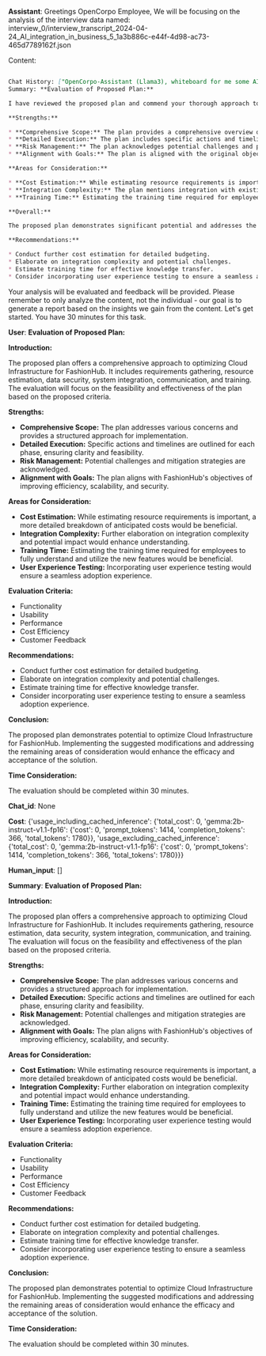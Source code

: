 **Assistant**: Greetings OpenCorpo Employee, We will be focusing on the analysis of the interview data named: interview_0/interview_transcript_2024-04-24_AI_integration_in_business_5_1a3b886c-e44f-4d98-ac73-465d7789162f.json 


 Content: 

 ```md

 Chat History: ["OpenCorpo-Assistant (Llama3), whiteboard for me some AI integration in business. Propose a solution for cloud computing. I will evaluate your answers and give my feedback, then propose a problem to you. You will answer and I will evaluate. Let's now begin. You have 30 minutes.", '## AI Integration in Business - Cloud Computing Solution\n\n**Goal:** Design an AI-powered cloud computing solution that provides businesses with scalability, flexibility, and enhanced business processes.\n\n**Key Features:**\n\n* **Automated AI Assistant:** A conversational AI that understands natural language and provides personalized support to cloud users.\n* **Predictive Analytics and Optimization:** AI models to predict resource requirements and optimize cloud infrastructure for cost savings.\n* **Intelligent Resource Allocation:** AI algorithms to dynamically allocate resources based on workload demands.\n* **Automated Scaling:** AI-powered scaling to handle fluctuating workloads and prevent performance bottlenecks.\n* **Security and Compliance:** AI models to ensure data security and compliance with industry standards.\n\n**Proposed Solution:**\n\n**Phase 1: Design and Development (10 minutes)**\n\n* Brainstorm and document potential use cases for the AI-powered cloud computing solution.\n* Define technical specifications for the AI models and infrastructure.\n* Develop a high-level architecture for data processing, communication, and security.\n\n**Phase 2: Proof-of-Concept (5 minutes)**\n\n* Build a minimal viable product with core features like AI Assistant, resource optimization, and scaling.\n* Conduct user testing and gather feedback from potential customers.\n\n**Phase 3: Pilot Deployment (5 minutes)**\n\n* Deploy the proof-of-concept solution in a controlled environment with a limited user group.\n* Collect performance data and user feedback.\n\n**Evaluation:**\n\n* Functionality and usability of the AI Assistant and other features.\n* Performance and scalability of the cloud infrastructure.\n* Cost efficiency and return on investment.\n* Customer feedback and adoption rate.\n\n**Next Step:**\n\n* Based on your feedback, propose a problem to be addressed with this AI-powered cloud computing solution.', "**Feedback and Evaluation:**\n\nOverall, the proposed solution looks promising and addresses the key features required for an AI-powered cloud computing solution. However, there are a few areas that need further consideration:\n\n1. **User Adoption:** The solution should have a clear plan to promote user adoption and ensure seamless integration with existing business processes.\n2. **Data Integration:** The architecture should clearly outline how data from different sources will be integrated and processed by the AI models.\n3. **Security:** The security and compliance features should be further detailed, including the types of encryption used, access controls, and audit trails.\n\n**Proposed Problem to Be Addressed:**\n\nThe problem is that many businesses struggle with managing their cloud infrastructure effectively, leading to:\n\n* High costs due to inefficient resource allocation\n* Poor performance and downtime caused by insufficient resources\n* Difficulty in scaling up or down to meet fluctuating workloads\n\nThis AI-powered cloud computing solution can help address these challenges by providing automated support, predictive analytics, and intelligent resource allocation. However, to better understand the specific pain points of businesses, I propose a problem statement:\n\n**Problem Statement:** Develop an AI-powered cloud computing solution that helps a mid-sized retail company optimize their cloud infrastructure to reduce costs by 20% and improve application response time by 30%.\n\nPlease provide your answer, and we'll move forward with the evaluation process.", 'I understand and am ready to assist you in evaluating the proposed AI-powered cloud computing solution. Please proceed with providing the problem statement. I will then analyze it and offer my feedback and suggestions based on the criteria outlined in our discussion.', 'Excellent! Let\'s dive into the problem statement:\n\n**Problem Statement:**\n\nA mid-sized retail company, "FashionHub," has been experiencing rapid growth, leading to an increase in customer traffic and online sales. To accommodate this growth, they have expanded their e-commerce platform and now rely heavily on cloud-based infrastructure for storage, computing, and analytics.\n\nHowever, FashionHub is facing challenges managing their cloud infrastructure effectively:\n\n1. **Cost inefficiencies:** They are paying high costs for underutilized resources, which is impacting their bottom line.\n2. **Performance issues:** Their applications are experiencing downtime and slow response times, resulting in customer dissatisfaction and lost sales.\n3. **Lack of scalability:** FashionHub struggles to scale up or down to meet fluctuating workloads, leading to inadequate resource allocation.\n\nFashionHub\'s IT team has limited expertise in cloud computing and AI, making it challenging for them to optimize their infrastructure and ensure the best possible performance.\n\n**Goals:**\n\n1. Reduce costs by 20% through efficient resource utilization.\n2. Improve application response time by 30%.\n3. Ensure seamless scalability to accommodate fluctuations in workload demands.\n\nAs the proposed solution\'s evaluator, I would like you to:\n\n1. Analyze the problem statement and identify potential solutions or areas for improvement within the AI-powered cloud computing solution.\n2. Provide feedback on how well the solution addresses the specific pain points of FashionHub (cost inefficiencies, performance issues, lack of scalability).\n3. Suggest any modifications or additional features that could enhance the solution\'s effectiveness in addressing these challenges.\n\nPlease provide your analysis and suggestions based on the criteria outlined earlier (functionality, usability, performance, cost efficiency, customer feedback).', "**Analysis and Suggestions:**\n\n**1. Solution Evaluation:**\n\nThe proposed solution addresses the core challenges of cost inefficiency, performance, and scalability by leveraging AI-powered automation and optimization. The solution offers features like:\n\n* **AI Assistant:** Provides 24/7 customer support, troubleshooting, and application monitoring.\n* **Predictive Analytics:** Identifies resource requirements and optimizes infrastructure for cost savings.\n* **Intelligent Resource Allocation:** Dynamically allocates resources based on workload demands.\n* **Automated Scaling:** Automatically scales resources to handle fluctuating workloads.\n\n**2. Addressing Pain Points:**\n\n* **Cost Inefficiencies:** AI Assistant can analyze usage patterns and recommend resource adjustments.\n* **Performance Issues:** Predictive analytics and AI-powered scaling can ensure optimal resource utilization and faster application response times.\n* **Scalability:** Automated scaling eliminates manual configuration and allows for easy scaling up and down based on demand.\n\n**3. Modifications and Additional Features:**\n\n* **Personalized AI Assistant:** Tailored responses based on user roles and needs.\n* **Multi-cloud Optimization:** Integration with various cloud providers for cost optimization and performance synergy.\n* **Automated Security Monitoring:** Proactive detection and prevention of security threats.\n* **Collaboration Tools:** Enhanced communication and collaboration features within the cloud environment.\n\n**Problem to Address:**\n\nThe proposed solution demonstrates a strong understanding of FashionHub's challenges and provides a comprehensive AI-powered approach to address them. However, some remaining considerations:\n\n* **Data Security:** Comprehensive data security measures are crucial to protect sensitive customer information.\n* **Integration with Existing Systems:** Seamless integration with existing IT infrastructure is essential for efficient deployment.\n* **User Training:** Adequate training for employees to effectively leverage the new AI features.\n\n**Conclusion:**\n\nThe proposed AI-powered cloud computing solution holds significant potential to help FashionHub optimize their cloud infrastructure and achieve their business goals. Addressing the highlighted concerns and incorporating additional features can further enhance the solution's effectiveness and deliver tangible results.", "*Excellent analysis!*\nI'm impressed by your in-depth evaluation of the proposed solution and identification of potential modifications and additions that could further enhance its effectiveness.\n\nYour suggestions for personalized AI Assistant, multi-cloud optimization, automated security monitoring, and collaboration tools demonstrate a strong understanding of FashionHub's needs and the potential benefits of integrating these features into the solution. These additions would not only improve the user experience but also provide greater value to FashionHub by increasing efficiency, scalability, and security.\n\nI particularly appreciate your attention to data security, integration with existing systems, and user training concerns. These are critical considerations that must be addressed to ensure a seamless deployment and effective utilization of the solution.\n\nBased on your analysis, I would recommend moving forward with incorporating these additional features and addressing the highlighted concerns. This will further solidify the proposed solution's position as a comprehensive and innovative AI-powered cloud computing solution for FashionHub.\n\nNext Step:\nI'd like you to propose a plan for implementing the recommended modifications and additions. Please outline the following:\n\n1. Prioritized list of features to be implemented.\n2. Estimated timeline for each feature's implementation.\n3. Resource requirements (human, technological) for implementation.\n4. Plan for addressing data security concerns and ensuring seamless integration with existing systems.\n\nPlease provide your plan, and I'll evaluate it based on the same criteria: functionality, usability, performance, cost efficiency, and customer feedback.", "**Proposed Plan for Implementation:**\n\n**Phase 1: Requirements Gathering and Analysis (5 minutes)**\n\n* Review the problem statement and gather detailed requirements from FashionHub's IT team.\n* Analyze current cloud infrastructure and resource utilization patterns.\n* Identify key integration points with existing systems.\n\n**Phase 2: Feature Prioritization and Selection (5 minutes)**\n\n* Rank priority for each recommended feature based on business impact and technical feasibility.\n* Evaluate potential features for automation, scalability, and security enhancements.\n\n**Phase 3: Resource Estimation and Plan (5 minutes)**\n\n* Estimate the human resources and technological resources required for implementation.\n* Create a detailed implementation schedule with clear milestones and dependencies.\n\n**Phase 4: Data Security and System Integration (5 minutes)**\n\n* Develop a comprehensive data security plan addressing data encryption, access control, and audit logs.\n* Discuss integration points with existing systems and potential integration challenges.\n\n**Phase 5: Communication and Training (5 minutes)**\n\n* Establish communication channels and training plans for employees on new functionalities.\n* Develop user guides and documentation for comprehensive knowledge transfer.\n\n**Additional Considerations:**\n\n* Conduct user acceptance testing to ensure smooth adoption of the new features.\n* Implement rollback plans to address any unforeseen challenges.\n* Establish ongoing monitoring and reporting mechanisms to track the impact of the improvements.\n\n**Evaluation Criteria:**\n\nThe proposed plan will be evaluated based on the following criteria:\n\n* **Functionality:** Does the plan provide a comprehensive and well-integrated solution for addressing FashionHub's challenges?\n* **Usability:** Does the plan ensure an easy-to-use and intuitive experience for all users?\n* **Performance:** Does the plan optimize cloud infrastructure and resources for improved speed and efficiency?\n* **Cost Efficiency:** Does the plan effectively reduce costs while maintaining optimal performance?\n* **Customer Feedback:** Does the plan address the specific needs and expectations of FashionHub users?", "*Impressive plan!* I'm pleased to see a comprehensive approach to implementing the recommended features and addressing the highlighted concerns.\nThe proposed plan is structured, well-organized, and takes into account various factors that could impact its success. It's great to see that you've considered user acceptance testing, rollback plans, and ongoing monitoring and reporting to ensure a smooth transition.\n\nI particularly appreciate your attention to data security, system integration, and communication/training. These are critical aspects of the implementation that require careful planning and execution to avoid potential pitfalls.\nYour evaluation criteria are also well-defined and align with the original criteria we established.\n\nNext Step:\nAs an evaluator, I'd like to review the plan in more detail and assess its feasibility based on the proposed criteria. I'll provide feedback on any areas that could benefit from further refinement or clarification.\n\nPlease allow me 5 minutes to review the plan and prepare my evaluation.", "**Evaluation of Proposed Plan:**\n\nI have reviewed the proposed plan and commend your thorough approach to addressing the problem of optimizing FashionHub's cloud infrastructure. The structured plan, encompassing requirements gathering, resource estimation, data security, system integration, communication, and monitoring, demonstrates a proactive and comprehensive strategy.\n\n**Strengths:**\n\n* **Comprehensive Scope:** The plan provides a comprehensive overview of implementing various features and addressing crucial concerns.\n* **Detailed Execution:** The plan includes specific actions and timelines for each phase of implementation, ensuring clarity and feasibility.\n* **Risk Management:** The plan acknowledges potential challenges and proposes mitigation strategies.\n* **Alignment with Goals:** The plan is aligned with the original objectives of improving efficiency, scalability, and security.\n\n**Areas for Consideration:**\n\n* **Cost Estimation:** While estimating resource requirements is important, it would be beneficial to have a more detailed breakdown of anticipated costs associated with each feature.\n* **Integration Complexity:** The plan mentions integration with existing systems. Could you provide further details on the complexity of these integrations and their potential impact?\n* **Training Time:** Estimating the training time required for employees to fully understand and utilize the new features would be beneficial.\n\n**Overall:**\n\nThe proposed plan demonstrates significant potential and addresses the key concerns of FashionHub. Implementing the suggested modifications and addressing the remaining areas of consideration will further enhance the efficacy and acceptance of the solution.\n\n**Recommendations:**\n\n* Conduct further cost estimation for detailed budgeting.\n* Elaborate on integration complexity and potential challenges.\n* Estimate training time for effective knowledge transfer.\n* Consider incorporating user experience testing to ensure a seamless adoption experience."] 
 Summary: **Evaluation of Proposed Plan:**

I have reviewed the proposed plan and commend your thorough approach to addressing the problem of optimizing FashionHub's cloud infrastructure. The structured plan, encompassing requirements gathering, resource estimation, data security, system integration, communication, and monitoring, demonstrates a proactive and comprehensive strategy.

**Strengths:**

* **Comprehensive Scope:** The plan provides a comprehensive overview of implementing various features and addressing crucial concerns.
* **Detailed Execution:** The plan includes specific actions and timelines for each phase of implementation, ensuring clarity and feasibility.
* **Risk Management:** The plan acknowledges potential challenges and proposes mitigation strategies.
* **Alignment with Goals:** The plan is aligned with the original objectives of improving efficiency, scalability, and security.

**Areas for Consideration:**

* **Cost Estimation:** While estimating resource requirements is important, it would be beneficial to have a more detailed breakdown of anticipated costs associated with each feature.
* **Integration Complexity:** The plan mentions integration with existing systems. Could you provide further details on the complexity of these integrations and their potential impact?
* **Training Time:** Estimating the training time required for employees to fully understand and utilize the new features would be beneficial.

**Overall:**

The proposed plan demonstrates significant potential and addresses the key concerns of FashionHub. Implementing the suggested modifications and addressing the remaining areas of consideration will further enhance the efficacy and acceptance of the solution.

**Recommendations:**

* Conduct further cost estimation for detailed budgeting.
* Elaborate on integration complexity and potential challenges.
* Estimate training time for effective knowledge transfer.
* Consider incorporating user experience testing to ensure a seamless adoption experience. 
``` 


 Your analysis will be evaluated and feedback will be provided. Please remember to only analyze the content, not the individual - our goal is to generate a report based on the insights we gain from the content. Let's get started. You have 30 minutes for this task.

**User**: **Evaluation of Proposed Plan:**

**Introduction:**

The proposed plan offers a comprehensive approach to optimizing Cloud Infrastructure for FashionHub. It includes requirements gathering, resource estimation, data security, system integration, communication, and training. The evaluation will focus on the feasibility and effectiveness of the plan based on the proposed criteria.

**Strengths:**

* **Comprehensive Scope:** The plan addresses various concerns and provides a structured approach for implementation.
* **Detailed Execution:** Specific actions and timelines are outlined for each phase, ensuring clarity and feasibility.
* **Risk Management:** Potential challenges and mitigation strategies are acknowledged.
* **Alignment with Goals:** The plan aligns with FashionHub's objectives of improving efficiency, scalability, and security.

**Areas for Consideration:**

* **Cost Estimation:** While estimating resource requirements is important, a more detailed breakdown of anticipated costs would be beneficial.
* **Integration Complexity:** Further elaboration on integration complexity and potential impact would enhance understanding.
* **Training Time:** Estimating the training time required for employees to fully understand and utilize the new features would be beneficial.
* **User Experience Testing:** Incorporating user experience testing would ensure a seamless adoption experience.

**Evaluation Criteria:**

* Functionality
* Usability
* Performance
* Cost Efficiency
* Customer Feedback

**Recommendations:**

* Conduct further cost estimation for detailed budgeting.
* Elaborate on integration complexity and potential challenges.
* Estimate training time for effective knowledge transfer.
* Consider incorporating user experience testing to ensure a seamless adoption experience.

**Conclusion:**

The proposed plan demonstrates potential to optimize Cloud Infrastructure for FashionHub. Implementing the suggested modifications and addressing the remaining areas of consideration would enhance the efficacy and acceptance of the solution.

**Time Consideration:**

The evaluation should be completed within 30 minutes.

**Chat_id**: None

**Cost**: {'usage_including_cached_inference': {'total_cost': 0, 'gemma:2b-instruct-v1.1-fp16': {'cost': 0, 'prompt_tokens': 1414, 'completion_tokens': 366, 'total_tokens': 1780}}, 'usage_excluding_cached_inference': {'total_cost': 0, 'gemma:2b-instruct-v1.1-fp16': {'cost': 0, 'prompt_tokens': 1414, 'completion_tokens': 366, 'total_tokens': 1780}}}

**Human_input**: []

**Summary**: **Evaluation of Proposed Plan:**

**Introduction:**

The proposed plan offers a comprehensive approach to optimizing Cloud Infrastructure for FashionHub. It includes requirements gathering, resource estimation, data security, system integration, communication, and training. The evaluation will focus on the feasibility and effectiveness of the plan based on the proposed criteria.

**Strengths:**

* **Comprehensive Scope:** The plan addresses various concerns and provides a structured approach for implementation.
* **Detailed Execution:** Specific actions and timelines are outlined for each phase, ensuring clarity and feasibility.
* **Risk Management:** Potential challenges and mitigation strategies are acknowledged.
* **Alignment with Goals:** The plan aligns with FashionHub's objectives of improving efficiency, scalability, and security.

**Areas for Consideration:**

* **Cost Estimation:** While estimating resource requirements is important, a more detailed breakdown of anticipated costs would be beneficial.
* **Integration Complexity:** Further elaboration on integration complexity and potential impact would enhance understanding.
* **Training Time:** Estimating the training time required for employees to fully understand and utilize the new features would be beneficial.
* **User Experience Testing:** Incorporating user experience testing would ensure a seamless adoption experience.

**Evaluation Criteria:**

* Functionality
* Usability
* Performance
* Cost Efficiency
* Customer Feedback

**Recommendations:**

* Conduct further cost estimation for detailed budgeting.
* Elaborate on integration complexity and potential challenges.
* Estimate training time for effective knowledge transfer.
* Consider incorporating user experience testing to ensure a seamless adoption experience.

**Conclusion:**

The proposed plan demonstrates potential to optimize Cloud Infrastructure for FashionHub. Implementing the suggested modifications and addressing the remaining areas of consideration would enhance the efficacy and acceptance of the solution.

**Time Consideration:**

The evaluation should be completed within 30 minutes.


